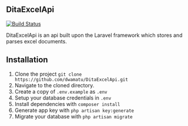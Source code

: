 ## DitaExcelApi
[![Build Status](https://travis-ci.org/dita-dev-team/MyPortalWeb.svg?branch=master)](https://travis-ci.org/dita-dev-team/DitaExcelApi)

DitaExcelApi is an api built upon the Laravel framework which stores and parses excel documents.

## Installation

1. Clone the project `git clone https://github.com/dwamatu/DitaExcelApi.git`
2. Navigate to the cloned directory.
3. Create a copy of `.env.example` as `.env`
4. Setup your database credentials in `.env`
5. Install dependencies with `composer install`
6. Generate app key with `php artisan key:generate`
7. Migrate your database with `php artisan migrate`
